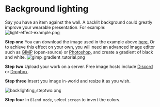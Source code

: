 # Background lighting
Say you have an item against the wall. A backlit background could greatly improve your wearable presentation.
For example:
![light-effect-example.png](/light-effect-example.png)

**Step one**
You can download the image used in the example above [here.](/backlighting_image.png)
Or to achieve this effect on your own, you will need an advanced image editor such as [GIMP](https://www.gimp.org/) (open-source) or [Photoshop](https://www.adobe.com/nz/products/photoshop.html), and create a gradient of black and white.
![gimp_gradient_tutorial.png](/gimp_gradient_tutorial.png)

**Step two**
Upload your work on a server. Free image hosts include [Discord](https://discord.gg/rQVMQax) or [Dropbox](https://www.dropbox.com/).

**Step three**
Insert you image in-world and resize it as you wish.

![backlighting_steptwo.png](/backlighting_steptwo.png)

**Step four**
In `Blend mode`, select ``screen`` to invert the colors.

